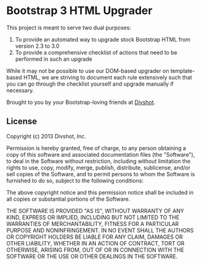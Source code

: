 # Bootstrap 3 HTML Upgrader

This project is meant to serve two dual purposes:

1. To provide an automated way to upgrade stock Bootstrap HTML from version 2.3 to 3.0
2. To provide a comprehensive checklist of actions that need to be performed in such an upgrade

While it may not be possible to use our DOM-based upgrader on template-based HTML,
we are striving to document each rule extensively such that you can go through the
checklist yourself and upgrade manually if necessary.

Brought to you by your Bootstrap-loving friends at [Divshot](http://www.divshot.com).

## License

Copyright (c) 2013 Divshot, Inc.

Permission is hereby granted, free of charge, to any person obtaining a copy
of this software and associated documentation files (the "Software"), to deal
in the Software without restriction, including without limitation the rights
to use, copy, modify, merge, publish, distribute, sublicense, and/or sell
copies of the Software, and to permit persons to whom the Software is
furnished to do so, subject to the following conditions:

The above copyright notice and this permission notice shall be included in
all copies or substantial portions of the Software.

THE SOFTWARE IS PROVIDED "AS IS", WITHOUT WARRANTY OF ANY KIND, EXPRESS OR
IMPLIED, INCLUDING BUT NOT LIMITED TO THE WARRANTIES OF MERCHANTABILITY,
FITNESS FOR A PARTICULAR PURPOSE AND NONINFRINGEMENT. IN NO EVENT SHALL THE
AUTHORS OR COPYRIGHT HOLDERS BE LIABLE FOR ANY CLAIM, DAMAGES OR OTHER
LIABILITY, WHETHER IN AN ACTION OF CONTRACT, TORT OR OTHERWISE, ARISING FROM,
OUT OF OR IN CONNECTION WITH THE SOFTWARE OR THE USE OR OTHER DEALINGS IN
THE SOFTWARE.